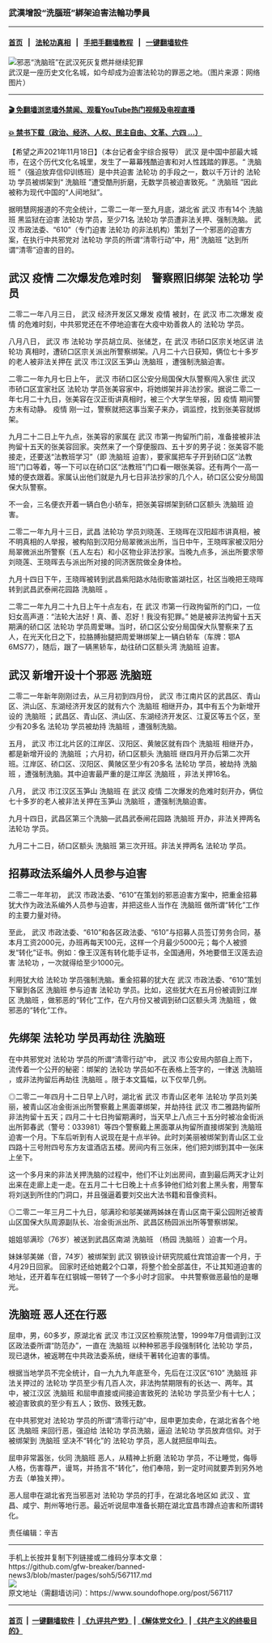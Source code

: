 ### 武漢增設“洗腦班”綁架迫害法輪功學員
------------------------

#### [首页](https://github.com/gfw-breaker/banned-news3/blob/master/README.md) &nbsp;&nbsp;|&nbsp;&nbsp; [法轮功真相](https://github.com/begood0513/basic/blob/master/README.md)  &nbsp;&nbsp;|&nbsp;&nbsp; [手把手翻墙教程](https://github.com/gfw-breaker/guides/wiki)  &nbsp;&nbsp;|&nbsp;&nbsp; [一键翻墙软件](https://github.com/gfw-breaker/nogfw/blob/master/README.md)  



<div><img alt="邪恶“洗脑班”在武汉死灰复燃并继续犯罪" src="https://img.soundofhope.org/2021-11/b265d69073ec4f3184d72012249b116f-1637267069403.jpg"/>
<br/><figcaption class="caption">
 武汉是一座历史文化名城，如今却成为迫害法轮功的罪恶之地。（图片来源：网络图片）
</figcaption></div><hr/>

#### [ 🎬  免翻墙浏览墙外禁闻、观看YouTube热门视频及电视直播](https://github.com/gfw-breaker/HelloWorld)

#### [ 💥  禁书下载（政治、经济、人权、民主自由、文革、六四 ...）](https://github.com/gfw-breaker/books/blob/master/README.md)

<div><div class="Content__Wrapper sc-1bvya0-0 grZQxZ">
 <p class="meta-top">
  <span class="meta">
   【希望之声2021年11月18日】（本台记者金宇综合报导）
  </span>
  <ok href="/term/39919">
   武汉
  </ok>
  是中国中部最大城市，在这个历代文化名城里，发生了一幕幕残酷迫害和对人性践踏的罪恶。“
  <ok href="/term/15045">
   洗脑班
  </ok>
  ”（强迫放弃信仰训练班）是中共迫害
  <ok href="/term/968">
   法轮功
  </ok>
  的手段之一，数以千万计的
  <ok href="/term/968">
   法轮功
  </ok>
  学员被绑架到“
  <ok href="/term/15045">
   洗脑班
  </ok>
  ”遭受酷刑折磨，无数学员被迫害致死。“
  <ok href="/term/15045">
   洗脑班
  </ok>
  ”因此被称为现代中国的“人间地狱”。
 </p>
 <p>
  据明慧网报道的不完全统计，二零二一年一至九月底，湖北省
  <ok href="/term/39919">
   武汉
  </ok>
  市有14个
  <ok href="/term/15045">
   洗脑班
  </ok>
  黑监狱在迫害
  <ok href="/term/968">
   法轮功
  </ok>
  学员，至少71名
  <ok href="/term/968">
   法轮功
  </ok>
  学员遭非法关押、强制洗脑。
  <ok href="/term/39919">
   武汉
  </ok>
  市政法委、“610”（专门迫害
  <ok href="/term/968">
   法轮功
  </ok>
  的非法机构）策划了一个邪恶的迫害方案，在执行中共邪党对
  <ok href="/term/968">
   法轮功
  </ok>
  学员的所谓“清零行动”中，用“
  <ok href="/term/15045">
   洗脑班
  </ok>
  ”达到所谓“清零”迫害的目的。
 </p>
 <h2>
  <ok href="/term/39919">
   武汉
  </ok>
  <ok href="/term/16057">
   疫情
  </ok>
  二次爆发危难时刻　警察照旧绑架
  <ok href="/term/968">
   法轮功
  </ok>
  学员
 </h2>
 <p>
  二零二一年八月三日，
  <ok href="/term/39919">
   武汉
  </ok>
  经济开发区又爆发
  <ok href="/term/16057">
   疫情
  </ok>
  被封，在
  <ok href="/term/39919">
   武汉
  </ok>
  市二次爆发
  <ok href="/term/16057">
   疫情
  </ok>
  的危难时刻，中共邪党还在不停地迫害在大疫中劝善救人的
  <ok href="/term/968">
   法轮功
  </ok>
  学员。
 </p>
 <div class="AD_Embed__Wrap-sc-1xslmin-0 igMuqX module desktop">
  <div>
  </div>
 </div>
 <p>
  八月八日，
  <ok href="/term/39919">
   武汉
  </ok>
  市
  <ok href="/term/968">
   法轮功
  </ok>
  学员胡立凤、张储芝，在
  <ok href="/term/39919">
   武汉
  </ok>
  市硚口区宗关地区讲
  <ok href="/term/968">
   法轮功
  </ok>
  真相时，遭硚口区宗关派出所警察绑架。八月二十六日获知，俩位七十多岁的老人被非法关押在
  <ok href="/term/39919">
   武汉
  </ok>
  市江汉区玉笋山
  <ok href="/term/15045">
   洗脑班
  </ok>
  ，遭强制洗脑迫害。
 </p>
 <p>
  二零二一年九月七日上午，
  <ok href="/term/39919">
   武汉
  </ok>
  市硚口区公安分局国保大队警察闯入家住
  <ok href="/term/39919">
   武汉
  </ok>
  市硚口区宜家社区
  <ok href="/term/968">
   法轮功
  </ok>
  学员张美容家中，将她绑架并非法抄家。据说二零二一年七月二十九日，张美容在汉正街讲真相时，被三个大学生举报，因
  <ok href="/term/16057">
   疫情
  </ok>
  期间警方未有动静。
  <ok href="/term/16057">
   疫情
  </ok>
  刚一过，警察就把这事当案子来办，调监控，找到张美容就绑架。
 </p>
 <p>
  九月二十二日上午九点，张美容的家属在
  <ok href="/term/39919">
   武汉
  </ok>
  市第一拘留所门前，准备接被非法拘留十五天的张美容回家。突然来了一个穿便服四、五十岁的男子说：张美容不能接走，还要送“法教班学习”（即
  <ok href="/term/15045">
   洗脑班
  </ok>
  迫害），要家属把车子开到硚口区“法教班”门口等着，等一下可以在硚口区“法教班”门口看一眼张美容。还有两个一高一矮的便衣跟着。家属认出他们就是九月七日非法抄家的几个人，硚口区公安分局国保大队警察。
 </p>
 <p>
  不一会，三名便衣开着一辆白色小轿车，把张美容绑架到硚口区额头
  <ok href="/term/15045">
   洗脑班
  </ok>
  迫害。
 </p>
 <p>
  二零二一年九月十三日，武昌
  <ok href="/term/968">
   法轮功
  </ok>
  学员刘晓莲、王晓晖在汉阳超市讲真相，被不明真相的人举报，被构陷到汉阳分局翠微派出所，当日中午，王晓晖家被汉阳分局翠微派出所警察（五人左右）和小区物业非法抄家。当晚九点多，派出所要求带刘晓莲、王晓晖去与派出所对接的同济医院做全身体检。
 </p>
 <p>
  九月十四日下午，王晓晖被转到武昌紫阳路水陆街歌笛湖社区，社区当晚把王晓晖转到武昌武泰闸花园路
  <ok href="/term/15045">
   洗脑班
  </ok>
  。
 </p>
 <p>
  二零二一年九月二十九日上午十点左右，在
  <ok href="/term/39919">
   武汉
  </ok>
  市第一行政拘留所的门口，一位妇女高声道：“法轮大法好！真、善、忍好！我没有犯罪。” 她是被非法拘留十五天期满的硚口区
  <ok href="/term/968">
   法轮功
  </ok>
  学员周爱琳。当时，硚口区公安分局国保大队警察来了五人，在光天化日之下，拉胳膊抬腿把周爱琳绑架上一辆白轿车（车牌：鄂A 6MS77），随后，跟了一辆黑轿车，劫往硚口区额头湾
  <ok href="/term/15045">
   洗脑班
  </ok>
  迫害。
 </p>
 <h2>
  <ok href="/term/39919">
   武汉
  </ok>
  新增开设十个邪恶
  <ok href="/term/15045">
   洗脑班
  </ok>
 </h2>
 <p>
  二零二一年新年刚刚过去，从三月初到四月份，
  <ok href="/term/39919">
   武汉
  </ok>
  市江南片区的武昌区、青山区、洪山区、东湖经济开发区的就有六个
  <ok href="/term/15045">
   洗脑班
  </ok>
  相继开办，其中有五个为新增开设的
  <ok href="/term/15045">
   洗脑班
  </ok>
  ；武昌区、青山区、洪山区、东湖经济开发区、江夏区等五个区，至少有20多名
  <ok href="/term/968">
   法轮功
  </ok>
  学员被劫持
  <ok href="/term/15045">
   洗脑班
  </ok>
  ，遭强制洗脑。
 </p>
 <p>
  五月，
  <ok href="/term/39919">
   武汉
  </ok>
  市江北片区的江岸区、汉阳区、黄陂区就有四个
  <ok href="/term/15045">
   洗脑班
  </ok>
  相继开办，都是新增开设的
  <ok href="/term/15045">
   洗脑班
  </ok>
  ；六月初，硚口区额头
  <ok href="/term/15045">
   洗脑班
  </ok>
  继四月开办后第二次开班。江岸区、硚口区、汉阳区、黄陂区至少有20多名
  <ok href="/term/968">
   法轮功
  </ok>
  学员，被劫持
  <ok href="/term/15045">
   洗脑班
  </ok>
  ，遭强制洗脑。其中迫害最严重的是江岸区
  <ok href="/term/15045">
   洗脑班
  </ok>
  ，非法关押16名。
 </p>
 <p>
  八月，
  <ok href="/term/39919">
   武汉
  </ok>
  市江汉区玉笋山
  <ok href="/term/15045">
   洗脑班
  </ok>
  在
  <ok href="/term/39919">
   武汉
  </ok>
  <ok href="/term/16057">
   疫情
  </ok>
  二次爆发的危难时刻开办，俩位七十多岁的老人被非法关押在玉笋山
  <ok href="/term/15045">
   洗脑班
  </ok>
  ，遭强制洗脑迫害。
 </p>
 <p>
  九月十四日，武昌区第三个洗脑—武昌武泰闸花园路
  <ok href="/term/15045">
   洗脑班
  </ok>
  开办，非法关押两名
  <ok href="/term/968">
   法轮功
  </ok>
  学员。
 </p>
 <p>
  九月二十二日，硚口区额头
  <ok href="/term/15045">
   洗脑班
  </ok>
  第三次开班。非法关押两名
  <ok href="/term/968">
   法轮功
  </ok>
  学员。
 </p>
 <h2>
  招募政法系编外人员参与迫害
 </h2>
 <p>
  二零二一年年初，
  <ok href="/term/39919">
   武汉
  </ok>
  市政法委、“610”在策划的邪恶迫害方案中，把重金招募犹大作为政法系编外人员参与迫害，并把这些人当作在
  <ok href="/term/15045">
   洗脑班
  </ok>
  做所谓“转化”工作的主要力量对待。
 </p>
 <div class="AD_Embed__Wrap-sc-1xslmin-0 igMuqX module desktop">
  <div>
  </div>
 </div>
 <p>
  至此，
  <ok href="/term/39919">
   武汉
  </ok>
  市政法委、“610”和各区政法委、“610”与招募人员签订劳务合同，基本月工资2000元，办班再每天100元，这样一个月最少5000元；每个人被颁发“转化”证书。例如：像王汉莲有转化能手证书，全国通用，外地要借王汉莲去迫害
  <ok href="/term/968">
   法轮功
  </ok>
  ，一次就得给至少1000元。
 </p>
 <p>
  利用犹大给
  <ok href="/term/968">
   法轮功
  </ok>
  学员强制洗脑。重金招募的犹大在
  <ok href="/term/39919">
   武汉
  </ok>
  市政法委、“610”策划下窜到各区
  <ok href="/term/15045">
   洗脑班
  </ok>
  参与迫害
  <ok href="/term/968">
   法轮功
  </ok>
  学员。比如，这些犹大在五月份被调到江岸区
  <ok href="/term/15045">
   洗脑班
  </ok>
  ，做邪恶的“转化”工作，在六月份又被调到硚口区额头湾
  <ok href="/term/15045">
   洗脑班
  </ok>
  ，做邪恶的“转化”工作。
 </p>
 <h2>
  先绑架
  <ok href="/term/968">
   法轮功
  </ok>
  学员再劫往
  <ok href="/term/15045">
   洗脑班
  </ok>
 </h2>
 <p>
  在中共邪党对
  <ok href="/term/968">
   法轮功
  </ok>
  学员的所谓“清零行动”中，
  <ok href="/term/39919">
   武汉
  </ok>
  市公安局内部自上而下，流传着一个公开的秘密：绑架的
  <ok href="/term/968">
   法轮功
  </ok>
  学员如不在表格上签字的，一律送
  <ok href="/term/15045">
   洗脑班
  </ok>
  ，或非法拘留后再劫往
  <ok href="/term/15045">
   洗脑班
  </ok>
  。限于本文篇幅，以下仅举几例。
 </p>
 <p>
  ◎二零二一年四月十二日早上八时，湖北省
  <ok href="/term/39919">
   武汉
  </ok>
  市青山区老年
  <ok href="/term/968">
   法轮功
  </ok>
  学员刘美丽，被青山区冶金街派出所警察戴上黑面罩绑架，并劫持往
  <ok href="/term/39919">
   武汉
  </ok>
  市二雅路拘留所非法拘留十五天；四月二十七日拘留期满时，当天早上八点三十五分时被冶金街派出所郭春武（警号：033981）等四个警察戴上黑面罩从拘留所直接绑架到
  <ok href="/term/15045">
   洗脑班
  </ok>
  迫害一个月。下车后听到有人说现在是十点半钟。此时刘美丽被绑架到青山区工业四路十三号附四号东方友谊酒店五楼。房间内有三张床，他们把刘绑到其中一张床上坐下。
 </p>
 <p>
  这一个多月来的非法关押洗脑的过程中，他们不让刘出房间，直到最后两天才让刘出来在走廊上走一走。在五月二十七日晚上十点多钟他们给刘套上黑头套，用警车将刘送到所住的门洞口，并且强逼着要刘交出大法书籍和音像资料。
 </p>
 <p>
  ◎二零二一年三月二十九日，邬满珍和邬美娣两姊妹在青山区南干渠公园附近被青山区国保大队周源副队长、冶金街派出所、武昌区杨园派出所等警察绑架。
 </p>
 <p>
  姐姐邬满珍（76岁）被送到武昌区南湖
  <ok href="/term/15045">
   洗脑班
  </ok>
  （杨园
  <ok href="/term/15045">
   洗脑班
  </ok>
  ）迫害一个月。
 </p>
 <p>
  妹妹邬美娣（音，74岁）被绑架到
  <ok href="/term/39919">
   武汉
  </ok>
  钢铁设计研究院威仕宾馆迫害一个月，于4月29日回家。 回家时还给她戴2个口罩，将整个脸全部盖住，不让其知道迫害的地址，还开着车在红钢城一带转了一个多小时才回家。 中共警察做恶最怕的是曝光。
 </p>
 <h2>
  <ok href="/term/15045">
   洗脑班
  </ok>
  恶人还在行恶
 </h2>
 <p>
  屈申，男，60多岁，原湖北省
  <ok href="/term/39919">
   武汉
  </ok>
  市江汉区检察院法警，1999年7月借调到江汉区政法委所谓“防范办”，一直在
  <ok href="/term/15045">
   洗脑班
  </ok>
  以种种邪恶手段强制转化
  <ok href="/term/968">
   法轮功
  </ok>
  学员，现已退休，被返聘在中共政法委系统，继续干著转化迫害的事情。
 </p>
 <p>
  根据当地学员不完全统计，自一九九九年底至今，先后在江汉区“610”
  <ok href="/term/15045">
   洗脑班
  </ok>
  非法关押过的
  <ok href="/term/968">
   法轮功
  </ok>
  学员至少有几百人次，非法拘禁期限有的长达一、两年。其中，被江汉区
  <ok href="/term/15045">
   洗脑班
  </ok>
  和屈申直接或间接迫害致死的
  <ok href="/term/968">
   法轮功
  </ok>
  学员至少有十七人；被迫害致疯的至少有五人；致伤、致残无数。
 </p>
 <div class="AD_Embed__Wrap-sc-1xslmin-0 igMuqX module desktop">
  <div>
  </div>
 </div>
 <p>
  在中共邪党对
  <ok href="/term/968">
   法轮功
  </ok>
  学员的所谓“清零行动”中，屈申更加卖命，在湖北省各个地区
  <ok href="/term/15045">
   洗脑班
  </ok>
  来回行恶，强迫给
  <ok href="/term/968">
   法轮功
  </ok>
  学员洗脑，逼迫
  <ok href="/term/968">
   法轮功
  </ok>
  学员放弃信仰。对于被绑架到
  <ok href="/term/15045">
   洗脑班
  </ok>
  坚决不“转化”的
  <ok href="/term/968">
   法轮功
  </ok>
  学员，恶人就把屈申叫去。
 </p>
 <p>
  屈申非常嚣张，伙同
  <ok href="/term/15045">
   洗脑班
  </ok>
  恶人，从精神上折磨
  <ok href="/term/968">
   法轮功
  </ok>
  学员，不让睡觉，侮辱人格，伤害尊严，谩骂，并扬言不“转化”，他们奉陪，到一定时间就要弄到另外地方去（单独关押）。
 </p>
 <p>
  恶人屈申在湖北省充当邪恶对
  <ok href="/term/968">
   法轮功
  </ok>
  学员的打手，在湖北各地区如
  <ok href="/term/39919">
   武汉
  </ok>
  、宜昌、咸宁、荆州等地行恶。最近听说屈申准备长期在湖北宜昌市蹲点迫害和所谓转化。
 </p>
 <p class="meta-btm">
  责任编辑：辛吉
 </p>
</div>
</div>
<hr/>
手机上长按并复制下列链接或二维码分享本文章：<br/>
https://github.com/gfw-breaker/banned-news3/blob/master/pages/soh5/567117.md <br/>
<a href='https://github.com/gfw-breaker/banned-news3/blob/master/pages/soh5/567117.md'><img src='https://github.com/gfw-breaker/banned-news3/blob/master/pages/soh5/567117.md.png'/></a> <br/>
原文地址（需翻墙访问）：https://www.soundofhope.org/post/567117


------------------------
#### [首页](https://github.com/gfw-breaker/banned-news3/blob/master/README.md) &nbsp;|&nbsp; [一键翻墙软件](https://github.com/gfw-breaker/nogfw/blob/master/README.md) &nbsp;| [《九评共产党》](https://github.com/gfw-breaker/9ping.md/blob/master/README.md#九评之一评共产党是什么) | [《解体党文化》](https://github.com/gfw-breaker/jtdwh.md/blob/master/README.md) | [《共产主义的终极目的》](https://github.com/gfw-breaker/gczydzjmd.md/blob/master/README.md)


<img src='http://gfw-breaker.win/banned-news3/pages/soh5/567117.md' width='0px' height='0px'/>